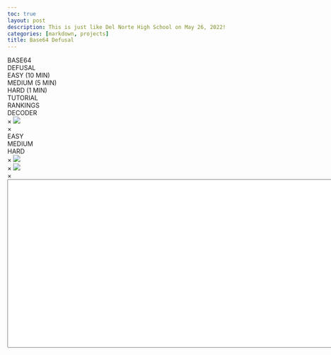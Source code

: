 ```yaml
---
toc: true
layout: post
description: This is just like Del Norte High School on May 26, 2022!
categories: [markdown, projects]
title: Base64 Defusal
---
```

<head>
    <link rel="preconnect" href="https://fonts.googleapis.com">
    <link rel="preconnect" href="https://fonts.gstatic.com" crossorigin>
    <link href="https://fonts.googleapis.com/css2?family=Orbitron:wght@700&display=swap" rel="stylesheet">
    <link href="{{site.baseurl}}/assets/Base64_Defusal/styles.css" rel="stylesheet" type="text/css"/>
</head>

<div id="bomb" class="container" style="display: none">
    <div class="container2">
        <div class="timerContainer">
            <div class="timer" id="timer">12:00</div>
        </div>
        <div class="codeContainer">
            <div class="defusal">
                <div class="screen">
                    DECODE THE FOLLOWING:
                    <br><br>
                    <span id="encodedBox"></span>
                </div>
                <div class="codeInput" id="codeInput">____</div>
            </div>
            <div class="keypad">
                <div class="row">
                    <div class="data" onclick="keypad('1')">1</div>
                    <div class="data" onclick="keypad('2')">2</div>
                    <div class="data" onclick="keypad('3')">3</div>
                </div>
                <div class="row">
                    <div class="data" onclick="keypad('4')">4</div>
                    <div class="data" onclick="keypad('5')">5</div>
                    <div class="data" onclick="keypad('6')">6</div>
                </div>
                <div class="row">
                    <div class="data" onclick="keypad('7')">7</div>
                    <div class="data" onclick="keypad('8')">8</div>
                    <div class="data" onclick="keypad('9')">9</div>
                </div>
                <div class="row">
                    <div class="data" onclick="keypad('back')">⌫</div>
                    <div class="data" onclick="keypad('0')">0</div>
                    <div class="data" onclick="keypad('enter')">↩</div>
                </div>
            </div>
        </div>
    </div>
    <div class="container3">
        <div class="options1" onclick="modalOpen('base64')">BASE64</div>
        <div class="options2" onclick="modalOpen('ascii')">ASCII</div>
        <div class="options3" onclick="modalOpen('notepad')">NOTEPAD</div>
    </div>
</div>

<div class="container" id="startScreen">
    <div class="container2">
        <div class="timerContainer">
            <div class="startText">
                BASE64
                <br>
                DEFUSAL
            </div>
        </div>
        <div class="difficultyList">
            <div class="difficulty" onclick="difficultySelect(10)">EASY (10 MIN)</div>
            <div class="difficulty" onclick="difficultySelect(5)">MEDIUM (5 MIN)</div>
            <div class="difficulty" onclick="difficultySelect(1)">HARD (1 MIN)</div>
        </div>
    </div>
    <div class="container3">
        <div class="options1" onclick="modalOpen('tutorial')">TUTORIAL</div>
        <div class="options2" onclick="modalOpen('rankings')">RANKINGS</div>
        <div class="options3" onclick="window.open('https://www.base64decode.org/')">DECODER</div>
    </div>
</div>

<div class="container" style="display: none" id="winScreen">
    <div class="container2">
        <div class="timerContainer">
            <div class="startText">YOU WIN!</div>
        </div>
        <div class="codeContainer">
            <div class="defusal">
                <div class="screen">
                    TIME REMAINING:
                    <br><br>
                    <span id="winTime"></span>
                </div>
                <div class="codeInput" id="winCode"></div>
            </div>
            <div class="keypad">
                <div class="restart" onclick="restart('win')">RESTART</div>
            </div>
        </div>
    </div>
    <div class="container3">
        <div class="options1" onclick="modalOpen('tutorial')">TUTORIAL</div>
        <div class="options2" onclick="modalOpen('rankings')">RANKINGS</div>
        <div class="options3" onclick="window.open('https://www.base64decode.org/')">DECODER</div>
    </div>
</div>

<div class="container" style="display: none" id="lossScreen">
    <div class="container2">
        <div class="timerContainer">
            <div class="startText">YOU LOSE!</div>
        </div>
        <div class="codeContainer">
            <div class="defusal">
                <div class="screen">
                    <span id="lossText"></span>
                    <br>
                    <span id="lossTime"></span>
                </div>
                <div class="codeInput" id="lossCode"></div>
            </div>
            <div class="keypad">
                <div class="restart" onclick="restart('loss')">RESTART</div>
            </div>
        </div>
    </div>
    <div class="container3">
        <div class="options1" onclick="modalOpen('tutorial')">TUTORIAL</div>
        <div class="options2" onclick="modalOpen('rankings')">RANKINGS</div>
        <div class="options3" onclick="window.open('https://www.base64decode.org/')">DECODER</div>
    </div>
</div>

<div id="tutorial" class="modal">
    <span onclick="modalClose('tutorial')" class="close">&times;</span>
    <img class="modal-content" src="{{site.baseurl}}/images/Base64_Defusal/base64_guide.png">
</div>

<div id="rankings" class="modal">
    <span onclick="modalClose('rankings')" class="close">&times;</span>
    <div class="modal-content">
        <div class="leaderboardContainer">
            <div class="tabs">
                <div class="tab" id="easyTab" onclick="showTab(0)">EASY</div>
                <div class="tab" id="mediumTab" onclick="showTab(1)">MEDIUM</div>
                <div class="tab" id="hardTab" onclick="showTab(2)">HARD</div>
            </div>
            <div class="leaderboard" id="leaderboard">
            </div>
        </div>
    </div>
</div>

<div id="base64" class="modal">
    <span onclick="modalClose('base64')" class="close">&times;</span>
    <img class="modal-content" src="{{site.baseurl}}/images/Base64_Defusal/base64_table.png">
</div>

<div id="ascii" class="modal">
    <span onclick="modalClose('ascii')" class="close">&times;</span>
    <img class="modal-content" src="{{site.baseurl}}/images/Base64_Defusal/ascii_table.png">
</div>

<div id="notepad" class="modal">
    <span onclick="modalClose('notepad')" class="close">&times;</span>
    <div class="modal-content"><textarea cols="100" rows="25"></textarea></div>
</div>

<script type="text/javascript" src="{{site.baseurl}}/assets/Base64_Defusal/script.js"></script>